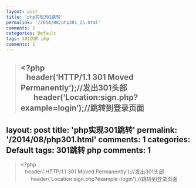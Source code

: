 ```yaml
---
layout: post
title: 'php实现301跳转'
permalink: '/2014/08/php301_25.html'
comments: 1
categories: Default
tags: 301跳转 php
comments: 1
---
```

>  
> &lt;?php  
> &nbsp; &nbsp;header(‘HTTP/1.1 301 Moved Permanently’);//发出301头部 &nbsp;  
> &nbsp; &nbsp; &nbsp; &nbsp;header(‘Location:sign.php?example=login’);//跳转到登录页面
> ---
layout: post
title: 'php实现301跳转'
permalink: '/2014/08/php301.html'
comments: 1
categories: Default
tags: 301跳转 php
comments: 1
---
<blockquote class="tr_bq">&lt;?php<br/>&nbsp; &nbsp;header('HTTP/1.1 301 Moved Permanently');//发出301头部 &nbsp;<br/>&nbsp; &nbsp; &nbsp; &nbsp;header('Location:sign.php?example=login');//跳转到登录页面</blockquote>